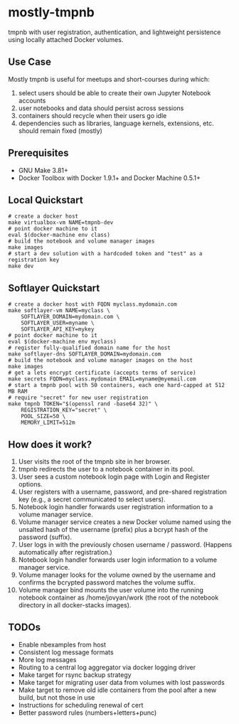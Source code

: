 # mostly-tmpnb

tmpnb with user registration, authentication, and lightweight persistence using locally attached Docker volumes.

## Use Case

Mostly tmpnb is useful for meetups and short-courses during which:

1. select users should be able to create their own Jupyter Notebook accounts
2. user notebooks and data should persist across sessions
3. containers should recycle when their users go idle
4. dependencies such as libraries, language kernels, extensions, etc. should remain fixed (mostly)

## Prerequisites

* GNU Make 3.81+
* Docker Toolbox with Docker 1.9.1+ and Docker Machine 0.5.1+

## Local Quickstart

```
# create a docker host
make virtualbox-vm NAME=tmpnb-dev
# point docker machine to it
eval $(docker-machine env class)
# build the notebook and volume manager images
make images
# start a dev solution with a hardcoded token and "test" as a registration key
make dev 
```

## Softlayer Quickstart

```
# create a docker host with FQDN myclass.mydomain.com
make softlayer-vm NAME=myclass \
    SOFTLAYER_DOMAIN=mydomain.com \
    SOFTLAYER_USER=myname \
    SOFTLAYER_API_KEY=mykey
# point docker machine to it
eval $(docker-machine env myclass)
# register fully-qualified domain name for the host
make softlayer-dns SOFTLAYER_DOMAIN=mydomain.com
# build the notebook and volume manager images on the host
make images
# get a lets encrypt certificate (accepts terms of service)
make secrets FQDN=myclass.mydomain EMAIL=myname@myemail.com
# start a tmpnb pool with 50 containers, each one hard-capped at 512 MB RAM
# require "secret" for new user registration
make tmpnb TOKEN="$(openssl rand -base64 32)" \
    REGISTRATION_KEY="secret" \
    POOL_SIZE=50 \
    MEMORY_LIMIT=512m 
```

## How does it work?

1. User visits the root of the tmpnb site in her browser.
2. tmpnb redirects the user to a notebook container in its pool.
3. User sees a custom notebook login page with Login and Register options.
4. User registers with a username, password, and pre-shared registration key (e.g., a secret communicated to select users).
5. Notebook login handler forwards user registration information to a volume manager service.
6. Volume manager service creates a new Docker volume named using the unsalted hash of the username (prefix) plus a bcrypt hash of the password (suffix).
7. User logs in with the previously chosen username / password. (Happens automatically after registration.)
8. Notebook login handler forwards user login information to a volume manager service.
9. Volume manager looks for the volume owned by the username and confirms the bcrypted password matches the volume suffix.
10. Volume manager bind mounts the user volume into the running notebook container as /home/jovyan/work (the root of the notebook directory in all docker-stacks images).

## TODOs

* Enable nbexamples from host
* Consistent log message formats
* More log messages
* Routing to a central log aggregator via docker logging driver
* Make target for rsync backup strategy
* Make target for migrating user data from volumes with lost passwords
* Make target to remove old idle containers from the pool after a new build, but not those in use
* Instructions for scheduling renewal of cert
* Better password rules (numbers+letters+punc)
